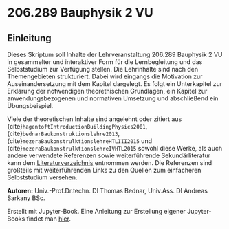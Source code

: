 # 206.289 Bauphysik 2 VU

## Einleitung

Dieses Skriptum soll Inhalte der Lehrveranstaltung 206.289 Bauphysik 2 VU in gesammelter und interaktiver Form für die
Lernbegleitung und das Selbststudium zur Verfügung stellen. Die Lehrinhalte sind nach den Themengebieten strukturiert.
Dabei wird eingangs die Motivation zur Auseinandersetzung mit dem Kapitel dargelegt. Es folgt ein Unterkapitel zur
Erklärung der notwendigen theorethischen Grundlagen, ein Kapitel zur anwendungsbezogenen und normativen Umsetzung und
abschließend ein Übungsbeispiel.

Viele der theoretischen Inhalte sind angelehnt oder zitiert aus {cite}`hagentoftIntroductionBuildingPhysics2001`,
{cite}`bednarBaukonstruktionslehre2013`, {cite}`mezeraBaukonstrulktionslehreHTLIII2015` und
{cite}`mezeraBaukonstrulktionslehreIVHTL2015` sowohl diese Werke, als auch andere verwendete Referenzen sowie
weiterführende Sekundärliteratur kann dem [Literaturverzeichnis](References.md) entnommen werden. Die Referenzen sind
großteils mit weiterführenden Links zu den Quellen zum einfacheren Selbststudium versehen.

**Autoren:** Univ.-Prof.Dr.techn. DI Thomas Bednar, Univ.Ass. DI Andreas Sarkany BSc.

Erstellt mit Jupyter-Book. Eine Anleitung zur Erstellung eigener Jupyter-Books findet man [hier](https://jupyterbook.org/en/stable/intro.html).

```{tableofcontents}
```
